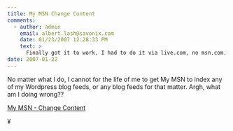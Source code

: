 ```yaml
---
title: My MSN Change Content
comments:
  - author: admin
    email: albert.lash@savonix.com
    date: 01/23/2007 12:28:33 PM
    text: >
      Finally got it to work. I had to do it via live.com, no msn.com. Furthermore, it wouldn't work in Camino, I did it via Q (QEMU) and Windows XP, but then found it works in regular Firefox too, even Deer Park! Cool. Now hopefully this site will have better exposure in Microsoft's search engine SERPS.
date: 2007-01-22
---
```

No matter what I do, I cannot for the life of me to get My MSN to index any of my Wordpress blog feeds, or any blog feeds for that matter. Argh, what am I doing wrong??

<a href="http://my.msn.com/newmodule.armx?tab=3">My MSN - Change Content</a>

¥

